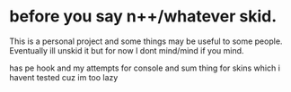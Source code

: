 # before you say n++/whatever skid.<br>
This is a personal project and some things may be useful to some people.<br>
Eventually ill unskid it but for now I dont mind/mind if you mind.<br>

has pe hook and my attempts for console and sum thing for skins which i havent tested cuz im too lazy
